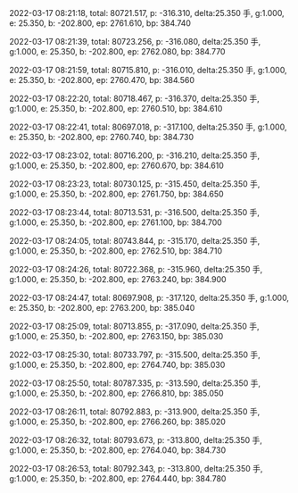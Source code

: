 2022-03-17 08:21:18, total: 80721.517, p: -316.310, delta:25.350 手, g:1.000, e: 25.350, b: -202.800, ep: 2761.610, bp: 384.740

2022-03-17 08:21:39, total: 80723.256, p: -316.080, delta:25.350 手, g:1.000, e: 25.350, b: -202.800, ep: 2762.080, bp: 384.770

2022-03-17 08:21:59, total: 80715.810, p: -316.010, delta:25.350 手, g:1.000, e: 25.350, b: -202.800, ep: 2760.470, bp: 384.560

2022-03-17 08:22:20, total: 80718.467, p: -316.370, delta:25.350 手, g:1.000, e: 25.350, b: -202.800, ep: 2760.510, bp: 384.610

2022-03-17 08:22:41, total: 80697.018, p: -317.100, delta:25.350 手, g:1.000, e: 25.350, b: -202.800, ep: 2760.740, bp: 384.730

2022-03-17 08:23:02, total: 80716.200, p: -316.210, delta:25.350 手, g:1.000, e: 25.350, b: -202.800, ep: 2760.670, bp: 384.610

2022-03-17 08:23:23, total: 80730.125, p: -315.450, delta:25.350 手, g:1.000, e: 25.350, b: -202.800, ep: 2761.750, bp: 384.650

2022-03-17 08:23:44, total: 80713.531, p: -316.500, delta:25.350 手, g:1.000, e: 25.350, b: -202.800, ep: 2761.100, bp: 384.700

2022-03-17 08:24:05, total: 80743.844, p: -315.170, delta:25.350 手, g:1.000, e: 25.350, b: -202.800, ep: 2762.510, bp: 384.710

2022-03-17 08:24:26, total: 80722.368, p: -315.960, delta:25.350 手, g:1.000, e: 25.350, b: -202.800, ep: 2763.240, bp: 384.900

2022-03-17 08:24:47, total: 80697.908, p: -317.120, delta:25.350 手, g:1.000, e: 25.350, b: -202.800, ep: 2763.200, bp: 385.040

2022-03-17 08:25:09, total: 80713.855, p: -317.090, delta:25.350 手, g:1.000, e: 25.350, b: -202.800, ep: 2763.150, bp: 385.030

2022-03-17 08:25:30, total: 80733.797, p: -315.500, delta:25.350 手, g:1.000, e: 25.350, b: -202.800, ep: 2764.740, bp: 385.030

2022-03-17 08:25:50, total: 80787.335, p: -313.590, delta:25.350 手, g:1.000, e: 25.350, b: -202.800, ep: 2766.810, bp: 385.050

2022-03-17 08:26:11, total: 80792.883, p: -313.900, delta:25.350 手, g:1.000, e: 25.350, b: -202.800, ep: 2766.260, bp: 385.020

2022-03-17 08:26:32, total: 80793.673, p: -313.800, delta:25.350 手, g:1.000, e: 25.350, b: -202.800, ep: 2764.040, bp: 384.730

2022-03-17 08:26:53, total: 80792.343, p: -313.800, delta:25.350 手, g:1.000, e: 25.350, b: -202.800, ep: 2764.440, bp: 384.780
